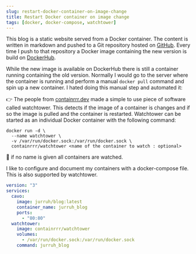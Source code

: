 ```yaml
---
slug: restart-docker-container-on-image-change
title: Restart Docker container on image change
tags: [docker, docker-compose, watchtower]
---
```


This blog is a static website served from a Docker container. The content is written in markdown and pushed to a Git repository hosted on [GitHub](https://github.com/jurruh/blog). Every time I push to that repository a Docker image containing the new version is build on [DockerHub](https://hub.docker.com/repository/docker/jurruh/blog/builds).

While the new image is available on DockerHub there is still a container running containing the old version. Normally I would go to the server where the container is running and perform a manual `docker pull` command and spin up a new container. I hated doing this manual step and automated it:

:point_right: The people from [containrrr.dev](https://containrrr.dev/) made a simple to use piece of software called watchtower. This detects if the image of a container is changes and if so the image is pulled and the container is restarted. Watchtower can be started as an individual Docker container with the following command:
```shell
docker run -d \
  --name watchtower \
  -v /var/run/docker.sock:/var/run/docker.sock \
  containrrr/watchtower <name of the container to watch : optional>
```
:notebook: if no name is given all containers are watched.

I like to configure and document my containers with a docker-compose file. This is also supported by watchtower.

```yaml
version: "3"
services:
  cavo:
    image: jurruh/blog:latest
    container_name: jurruh_blog
    ports:
      - "80:80"
  watchtower:
    image: containrrr/watchtower
    volumes:
      - /var/run/docker.sock:/var/run/docker.sock
    command: jurruh_blog
```